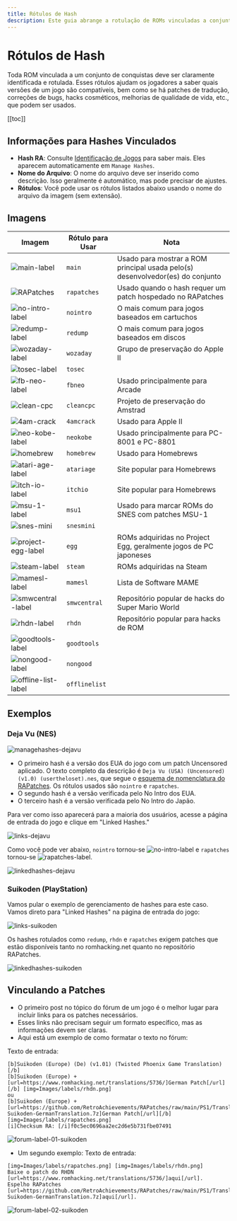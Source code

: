 ```yaml
---
title: Rótulos de Hash
description: Este guia abrange a rotulação de ROMs vinculadas a conjuntos de conquistas, incluindo tipos de rótulos, rótulos de imagem, exemplos e como vincular patches no fórum.
---
```


# Rótulos de Hash

Toda ROM vinculada a um conjunto de conquistas deve ser claramente identificada e rotulada. Esses rótulos ajudam os jogadores a saber quais versões de um jogo são compatíveis, bem como se há patches de tradução, correções de bugs, hacks cosméticos, melhorias de qualidade de vida, etc., que podem ser usados.

[[toc]]

## Informações para Hashes Vinculados

- **Hash RA**: Consulte [Identificação de Jogos](/developer-docs/game-identification) para saber mais. Eles aparecem automaticamente em `Manage Hashes`.
- **Nome do Arquivo**: O nome do arquivo deve ser inserido como descrição. Isso geralmente é automático, mas pode precisar de ajustes.
- **Rótulos**: Você pode usar os rótulos listados abaixo usando o nome do arquivo da imagem (sem extensão).

## Imagens

| Imagem                                                                                   | Rótulo para Usar | Nota                                                                 |
| --------------------------------------------------------------------------------------- | -------------------- | ------------------------------------------------------------------- |
| ![main-label](https://retroachievements.org/Images/labels/main.png)                     | `main`              | Usado para mostrar a ROM principal usada pelo(s) desenvolvedor(es) do conjunto |
| ![RAPatches](https://retroachievements.org/Images/labels/rapatches.png)                 | `rapatches`         | Usado quando o hash requer um patch hospedado no RAPatches          |
| ![no-intro-label](https://retroachievements.org/Images/labels/nointro.png)              | `nointro`           | O mais comum para jogos baseados em cartuchos                        |
| ![redump-label](https://retroachievements.org/Images/labels/redump.png)                 | `redump`            | O mais comum para jogos baseados em discos                          |
| ![wozaday-label](https://static.retroachievements.org/assets/images/labels/wozaday.png) | `wozaday`           | Grupo de preservação do Apple II                                    |
| ![tosec-label](https://retroachievements.org/Images/labels/tosec.png)                   | `tosec`             |                                                                     |
| ![fb-neo-label](https://retroachievements.org/Images/labels/fbneo.png)                  | `fbneo`             | Usado principalmente para Arcade                                    |
| ![clean-cpc](https://retroachievements.org/Images/labels/cleancpc.png)                  | `cleancpc`          | Projeto de preservação do Amstrad                                  |
| ![4am-crack](https://retroachievements.org/Images/labels/4amcrack.png)                  | `4amcrack`          | Usado para Apple II                                                 |
| ![neo-kobe-label](https://retroachievements.org/Images/labels/neokobe.png)              | `neokobe`           | Usado principalmente para PC-8001 e PC-8801                         |
| ![homebrew](https://retroachievements.org/Images/labels/homebrew.png)                   | `homebrew`          | Usado para Homebrews                                                |
| ![atari-age-label](https://retroachievements.org/Images/labels/atariage.png)            | `atariage`          | Site popular para Homebrews                                         |
| ![itch-io-label](https://retroachievements.org/Images/labels/itchio.png)                | `itchio`            | Site popular para Homebrews                                         |
| ![msu-1-label](https://retroachievements.org/Images/labels/msu1.png)                    | `msu1`              | Usado para marcar ROMs do SNES com patches MSU-1                    |
| ![snes-mini](https://retroachievements.org/Images/labels/snesmini.png)                  | `snesmini`          |                                                                     |
| ![project-egg-label](https://retroachievements.org/Images/labels/egg.png)               | `egg`               | ROMs adquiridas no Project Egg, geralmente jogos de PC japoneses    |
| ![steam-label](https://retroachievements.org/Images/labels/steam.png)                   | `steam`             | ROMs adquiridas na Steam                                            |
| ![mamesl-label](https://retroachievements.org/Images/labels/mamesl.png)                 | `mamesl`            | Lista de Software MAME                                              |
| ![smwcentral-label](https://retroachievements.org/Images/labels/smwcentral.png)         | `smwcentral`        | Repositório popular de hacks do Super Mario World                   |
| ![rhdn-label](https://retroachievements.org/Images/labels/rhdn.png)                     | `rhdn`              | Repositório popular para hacks de ROM                               |
| ![goodtools-label](https://retroachievements.org/Images/labels/goodtools.png)           | `goodtools`         |                                                                     |
| ![nongood-label](https://retroachievements.org/Images/labels/nongood.png)               | `nongood`           |                                                                     |
| ![offline-list-label](https://retroachievements.org/Images/labels/offlinelist.png)      | `offlinelist`       |                                                                     |

## Exemplos

### Deja Vu (NES)

![managehashes-dejavu](https://user-images.githubusercontent.com/45054151/233319646-3f288d54-8abc-42f1-8c50-34405e1fffae.PNG)

- O primeiro hash é a versão dos EUA do jogo com um patch Uncensored aplicado. O texto completo da descrição é `Deja Vu (USA) (Uncensored) (v1.0) (usertheloset).nes`, que segue o [esquema de nomenclatura do RAPatches](https://github.com/RetroAchievements/RAPatches#naming-scheme). Os rótulos usados são `nointro` e `rapatches`.
- O segundo hash é a versão verificada pelo No Intro dos EUA.
- O terceiro hash é a versão verificada pelo No Intro do Japão.

Para ver como isso aparecerá para a maioria dos usuários, acesse a página de entrada do jogo e clique em "Linked Hashes."

![links-dejavu](https://user-images.githubusercontent.com/45054151/233319538-9dc200b8-7b81-4d2f-8b92-0c7c4ebf0df6.PNG)

Como você pode ver abaixo, `nointro` tornou-se ![no-intro-label](https://retroachievements.org/Images/labels/nointro.png) e `rapatches` tornou-se ![rapatches-label](https://retroachievements.org/Images/labels/rapatches.png).

![linkedhashes-dejavu](https://user-images.githubusercontent.com/45054151/233319359-68c03cd0-af16-4cdb-8ae1-591d10281b03.PNG)

### Suikoden (PlayStation)

Vamos pular o exemplo de gerenciamento de hashes para este caso. Vamos direto para "Linked Hashes" na página de entrada do jogo:

![links-suikoden](https://user-images.githubusercontent.com/45054151/233319575-edce08ec-b0d7-453f-8bc2-5156e5fdb259.PNG)

Os hashes rotulados como `redump`, `rhdn` e `rapatches` exigem patches que estão disponíveis tanto no romhacking.net quanto no repositório RAPatches.

![linkedhashes-suikoden](https://user-images.githubusercontent.com/45054151/233319441-ea33b79d-a64b-46d7-a7c3-94e10ad3fa3f.PNG)

## Vinculando a Patches

- O primeiro post no tópico do fórum de um jogo é o melhor lugar para incluir links para os patches necessários.
- Esses links não precisam seguir um formato específico, mas as informações devem ser claras.
- Aqui está um exemplo de como formatar o texto no fórum:

Texto de entrada:

```
[b]Suikoden (Europe) (De) (v1.01) (Twisted Phoenix Game Translation)[/b]
[b]Suikoden (Europe) + [url=https://www.romhacking.net/translations/5736/]German Patch[/url][/b] [img=Images/labels/rhdn.png]
ou
[b]Suikoden (Europe) + [url=https://github.com/RetroAchievements/RAPatches/raw/main/PS1/Translation/German/11255-Suikoden-GermanTranslation.7z]German Patch[/url][/b] [img=Images/labels/rapatches.png]
[i]Checksum RA: [/i]f0c5ec0696aa2ec2d6e5b731fbe07491
```

![forum-label-01-suikoden](https://user-images.githubusercontent.com/45054151/233319102-ed9f77c5-0e10-428f-9d05-57b1fb1c9b1b.PNG)

- Um segundo exemplo:
  Texto de entrada:

```
[img=Images/labels/rapatches.png] [img=Images/labels/rhdn.png]
Baixe o patch do RHDN [url=https://www.romhacking.net/translations/5736/]aqui[/url].
Espelho RAPatches [url=https://github.com/RetroAchievements/RAPatches/raw/main/PS1/Translation/German/11255-Suikoden-GermanTranslation.7z]aqui[/url].
```

![forum-label-02-suikoden](https://user-images.githubusercontent.com/45054151/233319317-9cd38893-9a85-4501-959a-a5be720dee55.PNG)
